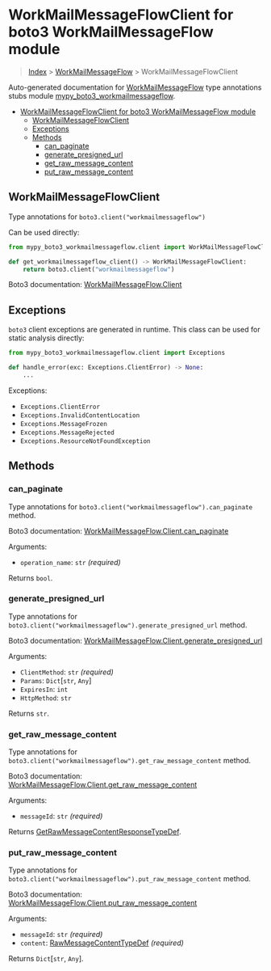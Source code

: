 # WorkMailMessageFlowClient for boto3 WorkMailMessageFlow module

> [Index](..) > [WorkMailMessageFlow](.) > WorkMailMessageFlowClient

Auto-generated documentation for
[WorkMailMessageFlow](https://boto3.amazonaws.com/v1/documentation/api/latest/reference/services/workmailmessageflow.html#WorkMailMessageFlow)
type annotations stubs module
[mypy_boto3_workmailmessageflow](https://pypi.org/project/mypy-boto3-workmailmessageflow/).

- [WorkMailMessageFlowClient for boto3 WorkMailMessageFlow module](#workmailmessageflowclient-for-boto3-workmailmessageflow-module)
  - [WorkMailMessageFlowClient](#workmailmessageflowclient)
  - [Exceptions](#exceptions)
  - [Methods](#methods)
    - [can_paginate](#can_paginate)
    - [generate_presigned_url](#generate_presigned_url)
    - [get_raw_message_content](#get_raw_message_content)
    - [put_raw_message_content](#put_raw_message_content)

## WorkMailMessageFlowClient

Type annotations for `boto3.client("workmailmessageflow")`

Can be used directly:

```python
from mypy_boto3_workmailmessageflow.client import WorkMailMessageFlowClient

def get_workmailmessageflow_client() -> WorkMailMessageFlowClient:
    return boto3.client("workmailmessageflow")
```

Boto3 documentation:
[WorkMailMessageFlow.Client](https://boto3.amazonaws.com/v1/documentation/api/latest/reference/services/workmailmessageflow.html#WorkMailMessageFlow.Client)

## Exceptions

`boto3` client exceptions are generated in runtime. This class can be used for
static analysis directly:

```python
from mypy_boto3_workmailmessageflow.client import Exceptions

def handle_error(exc: Exceptions.ClientError) -> None:
    ...
```

Exceptions:

- `Exceptions.ClientError`
- `Exceptions.InvalidContentLocation`
- `Exceptions.MessageFrozen`
- `Exceptions.MessageRejected`
- `Exceptions.ResourceNotFoundException`

## Methods

### can_paginate

Type annotations for `boto3.client("workmailmessageflow").can_paginate` method.

Boto3 documentation:
[WorkMailMessageFlow.Client.can_paginate](https://boto3.amazonaws.com/v1/documentation/api/latest/reference/services/workmailmessageflow.html#WorkMailMessageFlow.Client.can_paginate)

Arguments:

- `operation_name`: `str` *(required)*

Returns `bool`.

### generate_presigned_url

Type annotations for
`boto3.client("workmailmessageflow").generate_presigned_url` method.

Boto3 documentation:
[WorkMailMessageFlow.Client.generate_presigned_url](https://boto3.amazonaws.com/v1/documentation/api/latest/reference/services/workmailmessageflow.html#WorkMailMessageFlow.Client.generate_presigned_url)

Arguments:

- `ClientMethod`: `str` *(required)*
- `Params`: `Dict`\[`str`, `Any`\]
- `ExpiresIn`: `int`
- `HttpMethod`: `str`

Returns `str`.

### get_raw_message_content

Type annotations for
`boto3.client("workmailmessageflow").get_raw_message_content` method.

Boto3 documentation:
[WorkMailMessageFlow.Client.get_raw_message_content](https://boto3.amazonaws.com/v1/documentation/api/latest/reference/services/workmailmessageflow.html#WorkMailMessageFlow.Client.get_raw_message_content)

Arguments:

- `messageId`: `str` *(required)*

Returns
[GetRawMessageContentResponseTypeDef](./type_defs.md#getrawmessagecontentresponsetypedef).

### put_raw_message_content

Type annotations for
`boto3.client("workmailmessageflow").put_raw_message_content` method.

Boto3 documentation:
[WorkMailMessageFlow.Client.put_raw_message_content](https://boto3.amazonaws.com/v1/documentation/api/latest/reference/services/workmailmessageflow.html#WorkMailMessageFlow.Client.put_raw_message_content)

Arguments:

- `messageId`: `str` *(required)*
- `content`: [RawMessageContentTypeDef](./type_defs.md#rawmessagecontenttypedef)
  *(required)*

Returns `Dict`\[`str`, `Any`\].
